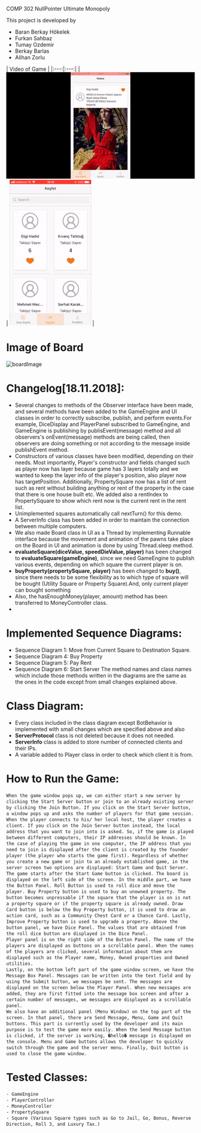 COMP 302 NullPointer Ultimate Monopoly

This project is developed by 
 * Baran Berkay Hökelek
 * Furkan Sahbaz
 * Tumay Ozdemir
 * Berkay Barlas 
 * Alihan Zorlu
 
| Video of Game |
|:---:|:---:|
| ![feedPage](https://raw.githubusercontent.com/berkaybarlas/friendYol/master/images/feedPage.gif) | ![OtherPages](https://raw.githubusercontent.com/berkaybarlas/friendYol/master/images/otherPages.gif) |

# Image of Board 

![boardImage](https://raw.githubusercontent.com/berkaybarlas/Ultimate-Monopoly-Online-Game/tree/master/assets/ultimate_monopoly.png)


 # Changelog[18.11.2018]:
 - Several changes to methods of the Observer interface have been made, and several methods have been added to the GameEngine and UI classes in order to correctly subscribe, publish, and perform events.For example, DiceDisplay and PlayerPanel subscribed to GameEngine, and GameEngine is publishing by publisEvent(message) method and all observers's onEvent(message) methods are being called, then observers are doing something or not according to the message inside publishEvent method.
 - Constructors of various classes have been modified, depending on their needs. Most importantly, Player's constructor and fields changed such as player now has layer because game has 3 layers totally and we wanted to keep the layer info of the player's position, also player now has targetPosition.
Additionally, PropertySquare now has a list of rent such as rent without building anything or rent of the property in the case that there is one house built etc.
We added also a rentIndex to PropertySquare to show which rent now is the current rent in the rent list. 
 - Unimplemented squares automatically call nextTurn() for this demo.
 - A ServerInfo class has been added in order to maintain the connection between multiple computers.
 - We also made Board class in UI as a Thread by implementing Runnable interface because the movement and animation of the pawns take place on the Board in UI and animation is done by using Thread.sleep method.
 - **evaluateSquare(diceValue, speedDieValue, player)** has been changed to **evaluateSquare(gameEngine)**, since we need GameEngine to publish various events,    depending on which square the current player is on.
 - **buyProperty(propertySquare, player)** has been changed to **buy()**, since there needs to be some flexibility as to which type of square will be bought (Utility Square or Property Square).And, only current player can bought something 
 - Also, the hasEnoughMoney(player, amount) method has been transferred to MoneyController class. 
 -  
 # Implemented Sequence Diagrams:
 - Sequence Diagram 1: Move from Current Square to Destination Square.
 - Sequence Diagram 4: Buy Property
 - Sequence Diagram 5: Pay Rent
 - Sequence Diagram 6: Start Server
 The method names and class names which include those methods written in the diagrams are the same as the ones in the code except from small changes explained above.
 
 # Class Diagram:
 - Every class included in the class diagram except BotBehavior is implemented with small changes which are specified above and also 
 - **ServerProtocol** class is not deleted because it does not needed.
 - **ServerInfo** class is added to store number of connected clients and their IPs.
 - A variable added to Player class in order to check which client it is from.

 # How to Run the Game:
	When the game window pops up, we can either start a new server by clicking the Start Server button or join to an already existing server by clicking the Join Button. If you click on the Start Server button, a window pops up and asks the number of players for that game session. When the player connects to his/ her local host, the player creates a client. If you click on the Join Server button instead, the local address that you want to join into is asked. So, if the game is played between different computers, their IP addresses should be known. In the case of playing the game in one computer, the IP address that you need to join is displayed after the client is created by the founder player (the player who starts the game first). Regardless of whether you create a new game or join to an already established game, in the server screen two options are displayed: Start Game and Quit Server. 
	The game starts after the Start Game button is clicked. The board is displayed on the left side of the screen. In the middle part, we have the Button Panel. Roll Button is used to roll dice and move the player. Buy Property button is used to buy an unowned property. The button becomes unpressable if the square that the player is on is not a property square or if the property square is already owned. Draw Card button is below the Buy Property button, it is used to draw an action card, such as a Community Chest Card or a Chance Card. Lastly, Improve Property button is used to upgrade a property. Above the button panel, we have Dice Panel. The values that are obtained from the roll dice button are displayed in the Dice Panel.
	Player panel is on the right side of the Button Panel. The name of the players are displayed as buttons on a scrollable panel. When the names of the players are clicked, several information about them are displayed such as the Player name, Money, Owned properties and Owned utilities. 
	Lastly, on the bottom left part of the game window screen, we have the Message Box Panel. Messages can be written into the text field and by using the Submit button, we messages be sent. The messages are displayed on the screen below the Player Panel. When new messages are added, they are first fitted into the message box screen and after a certain number of messages, we messages are displayed as a scrollable panel.
	We also have an additional panel (Menu Window) on the top part of the screen. In that panel, there are Send Message, Menu, Game and Quit buttons. This part is currently used by the developer and its main purpose is to test the game more easily. When the Send Message button is clicked, if the server is working, �hello� message is displayed on the console. Menu and Game buttons allows the developer to quickly switch through the game and the server menu. Finally, Quit button is used to close the game window. 
	
# Tested Classes:
    - GameEngine
    - PlayerController	
    - MoneyController
    - PropertySquare
    - Square (Various Square types such as Go to Jail, Go, Bonus, Reverse Direction, Roll 3, and Luxury Tax.)